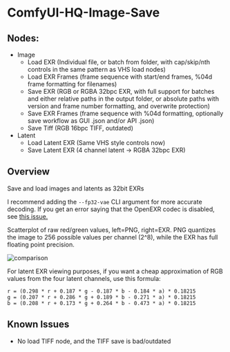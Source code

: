 # ComfyUI-HQ-Image-Save
## Nodes:
- Image
  - Load EXR (Individual file, or batch from folder, with cap/skip/nth controls in the same pattern as VHS load nodes)
  - Load EXR Frames (frame sequence with start/end frames, %04d frame formatting for filenames)
  - Save EXR (RGB or RGBA 32bpc EXR, with full support for batches and either relative paths in the output folder, or absolute paths with version and frame number formatting, and overwrite protection)
  - Save EXR Frames (frame sequence with %04d formatting, optionally save workflow as GUI .json and/or API .json)
  - Save Tiff (RGB 16bpc TIFF, outdated)
- Latent
  - Load Latent EXR (Same VHS style controls now)
  - Save Latent EXR (4 channel latent -> RGBA 32bpc EXR)

## Overview
Save and load images and latents as 32bit EXRs

I recommend adding the `--fp32-vae` CLI argument for more accurate decoding. If you get an error saying that the OpenEXR codec is disabled, see [this issue.](https://github.com/spacepxl/ComfyUI-HQ-Image-Save/issues/8)

Scatterplot of raw red/green values, left=PNG, right=EXR. PNG quantizes the image to 256 possible values per channel (2^8), while the EXR has full floating point precision.

![comparison](https://github.com/spacepxl/ComfyUI-HQ-Image-Save/assets/143970342/ce8107a2-31c9-44af-95af-b9ff8d704f7f)

For latent EXR viewing purposes, if you want a cheap approximation of RGB values from the four latent channels, use this formula:
```
r = (0.298 * r + 0.187 * g - 0.187 * b - 0.184 * a) * 0.18215
g = (0.207 * r + 0.286 * g + 0.189 * b - 0.271 * a) * 0.18215
b = (0.208 * r + 0.173 * g + 0.264 * b - 0.473 * a) * 0.18215
```

## Known Issues

- No load TIFF node, and the TIFF save is bad/outdated
